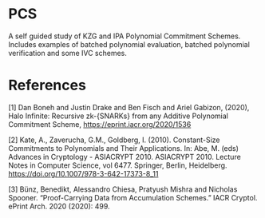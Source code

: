 # PCS

A self guided study of KZG and IPA Polynomial Commitment Schemes. Includes examples of batched polynomial evaluation, batched polynomial verification and some IVC schemes.


# References
[1] Dan Boneh and Justin Drake and Ben Fisch and Ariel Gabizon, (2020), Halo Infinite: Recursive zk-{SNARKs} from any Additive Polynomial Commitment Scheme, https://eprint.iacr.org/2020/1536

[2] Kate, A., Zaverucha, G.M., Goldberg, I. (2010). Constant-Size Commitments to Polynomials and Their Applications. In: Abe, M. (eds) Advances in Cryptology - ASIACRYPT 2010. ASIACRYPT 2010. Lecture Notes in Computer Science, vol 6477. Springer, Berlin, Heidelberg. https://doi.org/10.1007/978-3-642-17373-8_11

[3] Bünz, Benedikt, Alessandro Chiesa, Pratyush Mishra and Nicholas Spooner. “Proof-Carrying Data from Accumulation Schemes.” IACR Cryptol. ePrint Arch. 2020 (2020): 499.